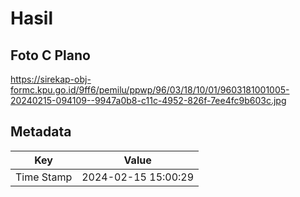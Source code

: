 # Hasil

## Foto C Plano

https://sirekap-obj-formc.kpu.go.id/9ff6/pemilu/ppwp/96/03/18/10/01/9603181001005-20240215-094109--9947a0b8-c11c-4952-826f-7ee4fc9b603c.jpg


## Metadata

| Key        | Value               |
| ---------- | ------------------- |
| Time Stamp | 2024-02-15 15:00:29 |



